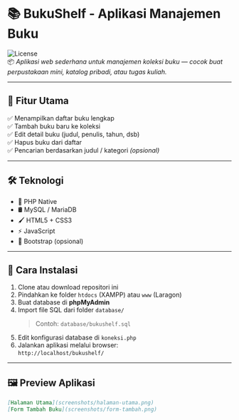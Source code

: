 # 📚 BukuShelf - Aplikasi Manajemen Buku

![License](https://img.shields.io/badge/License-MIT-blue.svg)  
📦 *Aplikasi web sederhana untuk manajemen koleksi buku — cocok buat perpustakaan mini, katalog pribadi, atau tugas kuliah.*

---

## 🚀 Fitur Utama

✅ Menampilkan daftar buku lengkap  
✅ Tambah buku baru ke koleksi  
✅ Edit detail buku (judul, penulis, tahun, dsb)  
✅ Hapus buku dari daftar  
✅ Pencarian berdasarkan judul / kategori _(opsional)_  

---

## 🛠️ Teknologi

- 🐘 PHP Native
- 🛢️ MySQL / MariaDB
- 🖌️ HTML5 + CSS3
- ⚡ JavaScript
- 🎨 Bootstrap (opsional)

---

## 🧪 Cara Instalasi

1. Clone atau download repositori ini
2. Pindahkan ke folder `htdocs` (XAMPP) atau `www` (Laragon)
3. Buat database di **phpMyAdmin**
4. Import file SQL dari folder `database/`  
   > Contoh: `database/bukushelf.sql`
5. Edit konfigurasi database di `koneksi.php`
6. Jalankan aplikasi melalui browser:  
   `http://localhost/bukushelf/`

---

## 🖼️ Preview Aplikasi



```markdown
[Halaman Utama](screenshots/halaman-utama.png)
[Form Tambah Buku](screenshots/form-tambah.png)
